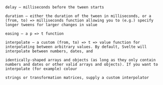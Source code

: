 
    delay — milliseconds before the tween starts

    duration — either the duration of the tween in milliseconds, or a (from, to) => milliseconds function allowing you to (e.g.) specify longer tweens for larger changes in value
    
    easing — a p => t function
    
    interpolate — a custom (from, to) => t => value function for interpolating between arbitrary values. By default, Svelte will interpolate between numbers, dates, and 
    
    identically-shaped arrays and objects (as long as they only contain numbers and dates or other valid arrays and objects). If you want to interpolate (for example) colour 
    
    strings or transformation matrices, supply a custom interpolator
